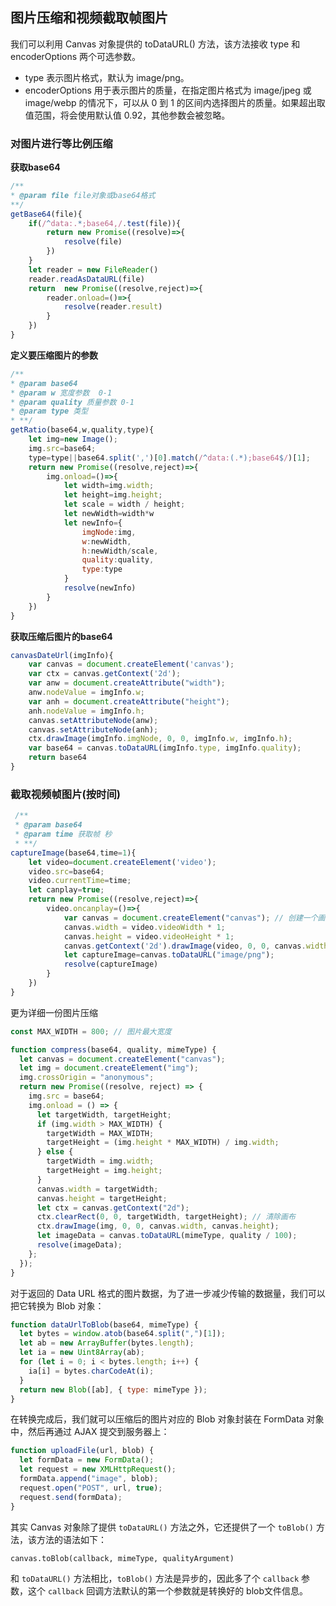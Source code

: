 ## 图片压缩和视频截取帧图片

我们可以利用 Canvas 对象提供的 toDataURL() 方法，该方法接收 type 和 encoderOptions 两个可选参数。
+ type 表示图片格式，默认为 image/png。
+ encoderOptions 用于表示图片的质量，在指定图片格式为 image/jpeg 或 image/webp 的情况下，可以从 0 到 1 的区间内选择图片的质量。如果超出取值范围，将会使用默认值 0.92，其他参数会被忽略。

### 对图片进行等比例压缩

**获取base64**
```js
/**
* @param file file对象或base64格式
**/
getBase64(file){
    if(/^data:.*;base64,/.test(file)){
        return new Promise((resolve)=>{
            resolve(file)
        })
    }
    let reader = new FileReader()
    reader.readAsDataURL(file)
    return  new Promise((resolve,reject)=>{
        reader.onload=()=>{
            resolve(reader.result)
        }
    })
}
```
**定义要压缩图片的参数**
```js
/**
* @param base64
* @param w 宽度参数  0-1
* @param quality 质量参数 0-1
* @param type 类型
* **/
getRatio(base64,w,quality,type){
    let img=new Image();
    img.src=base64;
    type=type||base64.split(',')[0].match(/^data:(.*);base64$/)[1];
    return new Promise((resolve,reject)=>{
        img.onload=()=>{
            let width=img.width;
            let height=img.height;
            let scale = width / height;
            let newWidth=width*w
            let newInfo={
                imgNode:img,
                w:newWidth,
                h:newWidth/scale,
                quality:quality,
                type:type
            }
            resolve(newInfo)
        }
    })
}
```
**获取压缩后图片的base64**
```js
canvasDateUrl(imgInfo){
    var canvas = document.createElement('canvas');
    var ctx = canvas.getContext('2d');
    var anw = document.createAttribute("width");
    anw.nodeValue = imgInfo.w;
    var anh = document.createAttribute("height");
    anh.nodeValue = imgInfo.h;
    canvas.setAttributeNode(anw);
    canvas.setAttributeNode(anh);
    ctx.drawImage(imgInfo.imgNode, 0, 0, imgInfo.w, imgInfo.h);
    var base64 = canvas.toDataURL(imgInfo.type, imgInfo.quality);
    return base64
}
```

### 截取视频帧图片(按时间)
```js
 /**
 * @param base64 
 * @param time 获取帧 秒
 * **/
captureImage(base64,time=1){
    let video=document.createElement('video');
    video.src=base64;
    video.currentTime=time;
    let canplay=true;
    return new Promise((resolve,reject)=>{
        video.oncanplay=()=>{
            var canvas = document.createElement("canvas"); // 创建一个画布
            canvas.width = video.videoWidth * 1;
            canvas.height = video.videoHeight * 1;
            canvas.getContext('2d').drawImage(video, 0, 0, canvas.width, canvas.height);
            let captureImage=canvas.toDataURL("image/png");
            resolve(captureImage)
        }
    })
}
```

更为详细一份图片压缩

```js
const MAX_WIDTH = 800; // 图片最大宽度

function compress(base64, quality, mimeType) {
  let canvas = document.createElement("canvas");
  let img = document.createElement("img");
  img.crossOrigin = "anonymous";
  return new Promise((resolve, reject) => {
    img.src = base64;
    img.onload = () => {
      let targetWidth, targetHeight;
      if (img.width > MAX_WIDTH) {
        targetWidth = MAX_WIDTH;
        targetHeight = (img.height * MAX_WIDTH) / img.width;
      } else {
        targetWidth = img.width;
        targetHeight = img.height;
      }
      canvas.width = targetWidth;
      canvas.height = targetHeight;
      let ctx = canvas.getContext("2d");
      ctx.clearRect(0, 0, targetWidth, targetHeight); // 清除画布
      ctx.drawImage(img, 0, 0, canvas.width, canvas.height);
      let imageData = canvas.toDataURL(mimeType, quality / 100);
      resolve(imageData);
    };
  });
}
```
对于返回的 Data URL 格式的图片数据，为了进一步减少传输的数据量，我们可以把它转换为 Blob 对象：
```js
function dataUrlToBlob(base64, mimeType) {
  let bytes = window.atob(base64.split(",")[1]);
  let ab = new ArrayBuffer(bytes.length);
  let ia = new Uint8Array(ab);
  for (let i = 0; i < bytes.length; i++) {
    ia[i] = bytes.charCodeAt(i);
  }
  return new Blob([ab], { type: mimeType });
}
```
在转换完成后，我们就可以压缩后的图片对应的 Blob 对象封装在 FormData 对象中，然后再通过 AJAX 提交到服务器上：

```js
function uploadFile(url, blob) {
  let formData = new FormData();
  let request = new XMLHttpRequest();
  formData.append("image", blob);
  request.open("POST", url, true);
  request.send(formData);
}
```

其实 Canvas 对象除了提供 `toDataURL()` 方法之外，它还提供了一个 `toBlob()` 方法，该方法的语法如下：

    canvas.toBlob(callback, mimeType, qualityArgument)

和 `toDataURL()` 方法相比，`toBlob()` 方法是异步的，因此多了个 `callback` 参数，这个 `callback` 回调方法默认的第一个参数就是转换好的 blob文件信息。







